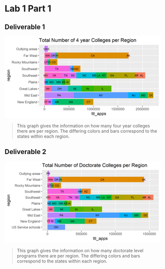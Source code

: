 # Lab 1 Part 1

## Deliverable 1
![](Plot2.png)
> This graph gives the information on how many four year colleges there are per region. The differing colors and bars correspond to the states within each region. 

## Deliverable 2
![](Plot3.png)
> This graph gives the information on how many doctorate level programs there are per region. The differing colors and bars correspond to the states within each region. 
